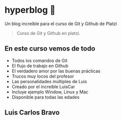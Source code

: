 # hyperblog 💚
Un blog increíble para el curso de Git y Github de Platzi
> Curso de Git y Github en platzi.

## En este curso vemos de todo
* Todos los comandos de Git
* El flujo de trabajo en Github
* El verdadero amor por las buenas prácticas
* Trucos muy locos del profesor
* Las personalidades múltiples de Luis
* Creado por el increible LuisCar
* Incluye ejemplo Window, Linux y Mac
* Disponible para todas las edades
## Luis Carlos Bravo